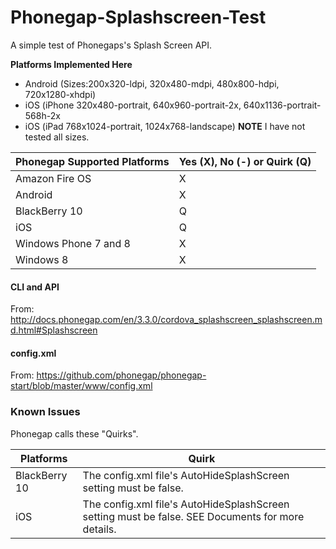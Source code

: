 # Phonegap-Splashscreen-Test
A simple test of Phonegaps's Splash Screen API.

**Platforms Implemented Here**
* Android (Sizes:200x320-ldpi, 320x480-mdpi, 480x800-hdpi, 720x1280-xhdpi)
* iOS (iPhone 320x480-portrait, 640x960-portrait-2x,  640x1136-portrait-568h-2x
* iOS (iPad 768x1024-portrait, 1024x768-landscape)
**NOTE** I have not tested all sizes.

Phonegap Supported Platforms | Yes (X), No (-) or Quirk (Q)
--------------------|-----------------------------
Amazon Fire OS | X 
Android | X
BlackBerry 10 | Q
iOS | Q
Windows Phone 7 and 8 | X
Windows 8 | X

#### CLI and API ####
From: http://docs.phonegap.com/en/3.3.0/cordova_splashscreen_splashscreen.md.html#Splashscreen

#### config.xml ####
From: https://github.com/phonegap/phonegap-start/blob/master/www/config.xml

### Known Issues ###
Phonegap calls these "Quirks".

Platforms | Quirk
----------|------
BlackBerry 10 | The config.xml file's AutoHideSplashScreen setting must be false.
iOS | The config.xml file's AutoHideSplashScreen setting must be false. SEE Documents for more details.


